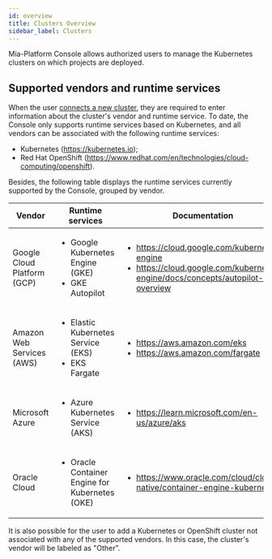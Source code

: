 ```yaml
---
id: overview
title: Clusters Overview
sidebar_label: Clusters
---
```


Mia-Platform Console allows authorized users to manage the Kubernetes clusters on which projects are deployed. 

## Supported vendors and runtime services

When the user [connects a new cluster](/products/console/company-configuration/clusters-management/connect-and-manage-cluster.mdx), they are required to enter information about the cluster's vendor and runtime service.
To date, the Console only supports runtime services based on Kubernetes, and all vendors can be associated with the following runtime services:

* Kubernetes (https://kubernetes.io);
* Red Hat OpenShift (https://www.redhat.com/en/technologies/cloud-computing/openshift).

Besides, the following table displays the runtime services currently supported by the Console, grouped by vendor.

| Vendor                      | Runtime services                                      	| Documentation |
|-----------------------------|-------------------------------------------------------- |----------------------------------
| Google Cloud Platform (GCP) | <ul><li>Google Kubernetes Engine (GKE)</li><li>GKE Autopilot</li></ul>  | <ul><li>https://cloud.google.com/kubernetes-engine</li><li>https://cloud.google.com/kubernetes-engine/docs/concepts/autopilot-overview</li></ul> |
| Amazon Web Services (AWS)   | <ul><li>Elastic Kubernetes Service (EKS)</li><li>EKS Fargate</li></ul>  | <ul><li>https://aws.amazon.com/eks</li><li>https://aws.amazon.com/fargate</li></ul> |
| Microsoft Azure             | <ul><li>Azure Kubernetes Service (AKS)</li></ul>                   	     | <ul><li>https://learn.microsoft.com/en-us/azure/aks</li></ul> |
| Oracle Cloud                | <ul><li>Oracle Container Engine for Kubernetes (OKE)</li></ul>           | <ul><li>https://www.oracle.com/cloud/cloud-native/container-engine-kubernetes</li></ul> |

It is also possible for the user to add a Kubernetes or OpenShift cluster not associated with any of the supported vendors. In this case, the cluster's vendor will be labeled as "Other".
